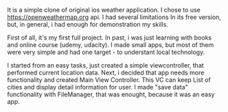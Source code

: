 It is  a simple clone of original ios weather application. 
I chose to use https://openweathermap.org api. I had several limitations In its free version, but, in general, i had enough for demonstration my skills.

First of all, it's my first full project. In past, i was just learning with books and online course (udemy, udacity). I made small apps, but most of them were very simple and had one target - to understant local technology. 

I started from an easy tasks, just created a simple viewcontroller, that performed current location data. 
Next, i decided that app needs more functionality and created Main View Controller. This VC can keep List of cities and display detail information for user. 
I made "save data" functionality with FileManager, that was enought, because it was an easy app. 


